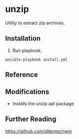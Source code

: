 # unzip

Utility to extract zip archives.

## Installation


1. Run playbook.

```
ansible-playbook install.yml
````

## Reference

## Modifications

* Installs the unzip apt package

## Further Reading

https://github.com/altermo/nwm
